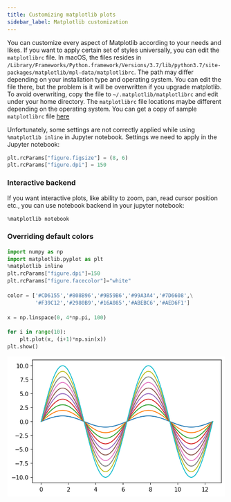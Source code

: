 ```yaml
---
title: Customizing matplotlib plots
sidebar_label: Matplotlib customization
---
```


You can customize every aspect of Matplotlib according to your needs and likes.
If you want to apply certain set of styles universally, you can edit the
`matplotlibrc` file. In macOS, the files resides in
`/Library/Frameworks/Python.framework/Versions/3.7/lib/python3.7/site-packages/matplotlib/mpl-data/matplotlibrc`.
The path may differ depending on your installation type and operating system.
You can edit the file there, but the problem is it will be overwritten if you
upgrade matplotlib. To avoid overwriting, copy the file to
`~/.matplotlib/matplotlibrc` and edit under your home directory. The
`matplotlibrc` file locations maybe different depending on the operating system.
You can get a copy of sample `matplotlibrc` file [here](
https://matplotlib.org/tutorials/introductory/customizing.html#matplotlibrc-sample)

Unfortunately, some settings are not correctly applied while using
`%matplotlib inline` in Jupyter notebook. Settings we need to apply in the
Jupyter notebook:

```python
plt.rcParams["figure.figsize"] = (8, 6)
plt.rcParams["figure.dpi"] = 150
```

### Interactive backend
If you want interactive plots, like ability to zoom, pan, read cursor position
etc., you can use notebook backend in your jupyter notebook:

```python
%matplotlib notebook
```

### Overriding default colors
```python
import numpy as np
import matplotlib.pyplot as plt
%matplotlib inline
plt.rcParams["figure.dpi"]=150
plt.rcParams["figure.facecolor"]="white"

color = ['#CD6155','#808B96','#9B59B6','#99A3A4','#7D6608',\
         '#F39C12','#2980B9','#16A085','#ABEBC6','#AED6F1']

x = np.linspace(0, 4*np.pi, 100)

for i in range(10):
    plt.plot(x, (i+1)*np.sin(x))
plt.show()
```

![custom-color](../../static/img/custom-color.png)
